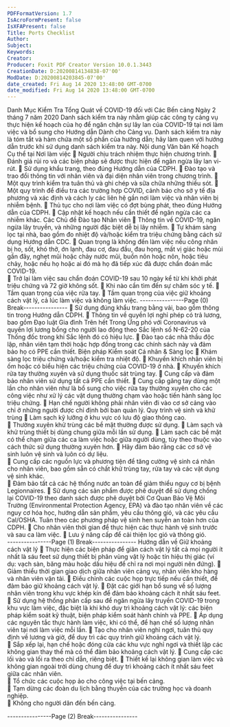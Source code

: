 ```yaml
---
PDFFormatVersion: 1.7
IsAcroFormPresent: false
IsXFAPresent: false
Title: Ports Checklist
Author: 
Subject: 
Keywords: 
Creator: 
Producer: Foxit PDF Creator Version 10.0.1.3443
CreationDate: D:20200814134838-07'00'
ModDate: D:20200814203845-07'00'
date_created: Fri Aug 14 2020 13:48:00 GMT-0700
date_modified: Fri Aug 14 2020 13:48:00 GMT-0700
---
```

Danh Mục Kiểm Tra Tổng Quát về COVID-19 
đối với Các Bến cảng 
Ngày 2 tháng 7 năm 2020 
Danh sách kiểm tra này nhằm giúp các công ty cảng vụ thực hiện kế hoạch của họ để ngăn chặn sự lây 
lan của COVID-19 tại nơi làm việc và bổ sung cho Hướng dẫn Dành cho Cảng vụ. Danh sách kiểm tra này 
là tóm tắt và hàm chứa một số phần của hướng dẫn; hãy làm quen với hướng dẫn trước khi sử dụng danh 
sách kiểm tra này. 
Nội dung Văn bản Kế hoạch Cụ thể tại Nơi làm 
việc 
 Người chịu trách nhiệm thực hiện chương trình. 
 Đánh giá rủi ro và các biện pháp sẽ được thực hiện để ngăn ngừa lây lan vi-rút. 
 Sử dụng khẩu trang, theo đúng Hướng dẫn của CDPH. 
 Đào tạo và trao đổi thông tin với nhân viên và đại diện nhân viên trong chương trình. 
 Một quy trình kiểm tra tuân thủ và ghi chép và sữa chữa những thiếu sót. 
 Một quy trình để điều tra các trường hợp COVID, cảnh báo cho sở y tế địa phương và 
xác định và cách ly các liên hệ gần nơi làm việc và nhân viên bị nhiễm bệnh. 
 Thủ tục cho nơi làm việc có đợt bùng phát, theo đúng Hướng dẫn của CDPH. 
 Cập nhật kế hoạch nếu cần thiết để ngăn ngừa các ca nhiễm khác. 
Các Chủ đề Đào tạo Nhân viên 
 Thông tin về COVID-19, ngăn ngừa lây truyền, và những người đặc biệt dễ bị lây nhiễm. 
 Tự khám sàng lọc tại nhà, bao gồm đo nhiệt độ và/hoặc kiểm tra triệu chứng bằng cách 
sử dụng Hướng dẫn CDC. 
 Quan trọng là không đến làm việc nếu công nhân bị ho, sốt, khó thở, ớn lạnh, đau cơ, 
đau đầu, đau họng, mất vị giác hoặc mùi gần đây, nghẹt mũi hoặc chảy nước mũi, buồn 
nôn hoặc nôn, hoặc tiêu chảy, hoặc nếu họ hoặc ai đó mà họ đã tiếp xúc đã được chẩn 
đoán mắc COVID-19.  
 Trở lại làm việc sau chẩn đoán COVID-19 sau 10 ngày kể từ khi khởi phát triệu chứng và 
72 giờ không sốt. 
 Khi nào cần tìm đến sự chăm sóc y tế. 
 Tầm quan trọng của việc rửa tay. 
 Tầm quan trọng của việc giữ khoảng cách vật lý, cả lúc làm việc và không làm việc. 
----------------Page (0) Break----------------
 Sử dụng đúng khẩu trang bằng vải, bao gồm thông tin trong Hướng dẫn CDPH. 
 Thông tin về quyền lợi nghỉ phép có trả lương, bao gồm Đạo luật Gia đình Trên hết Trong 
Ứng phó với Coronavirus và quyền lợi lương bổng cho người lao động theo Sắc lệnh số 
N-62-20 của Thống đốc trong khi Sắc lệnh đó có hiệu lực. 
 Đào tạo các nhà thầu độc lập, nhân viên tạm thời hoặc hợp đồng trong các chính sách 
này và đảm bảo họ có PPE cần thiết. 
Biện pháp Kiểm soát Cá nhân & Sàng lọc 
 Khám sàng lọc triệu chứng và/hoặc kiểm tra nhiệt độ. 
 Khuyến khích nhân viên bị ốm hoặc có biểu hiện các triệu chứng của COVID-19 ở nhà. 
 Khuyến khích rửa tay thường xuyên và sử dụng thuốc sát trùng tay. 
 Cung cấp và đảm bảo nhân viên sử dụng tất cả PPE cần thiết. 
 Cung cấp găng tay dùng một lần cho nhân viên như là bổ sung cho việc rửa tay thường 
xuyên cho các công việc như xử lý các vật dụng thường chạm vào hoặc tiến hành sàng 
lọc triệu chứng. 
 Hạn chế người không phải nhân viên đi vào cơ sở cảng vào chỉ ở những người được chỉ 
định bởi ban quản lý. 
Quy trình vệ sinh và khử trùng 
 Làm sạch kỹ lưỡng ở khu vực có lưu độ giao thông cao.  
 Thường xuyên khử trùng các bề mặt thường được sử dụng. 
 Làm sạch và khử trùng thiết bị dùng chung giữa mỗi lần sử dụng. 
 Làm sạch các bề mặt có thể chạm giữa các ca làm việc hoặc giữa người dùng, tùy theo 
thuộc vào cách thức sử dụng thường xuyên hơn. 
 Hãy đảm bảo rằng các cơ sở vệ sinh luôn vệ sinh và luôn có dự liệu.  
 Cung cấp các nguồn lực và phương tiện để tăng cường vệ sinh cá nhân cho nhân viên, 
bao gồm sẵn có chất khử trùng tay, rửa tay và các vật dụng vệ sinh khác.  
 Đảm bảo tất cả các hệ thống nước an toàn để giảm thiểu nguy cơ bị bệnh Legionnaires. 
 Sử dụng các sản phẩm được phê duyệt để sử dụng chống lại COVID-19 theo danh sách 
được phê duyệt bởi Cơ Quan Bảo Vệ Môi Trường (Environmental Protection Agency, 
EPA) và đào tạo nhân viên về các nguy cơ hóa học, hướng dẫn sản phẩm, yêu cầu 
thông gió, và các yêu cầu Cal/OSHA. Tuân theo các phương pháp vệ sinh hen suyễn an 
toàn hơn của CDPH. 
 Cho nhân viên thời gian để thực hiện các thực hành vệ sinh trước và sau ca làm việc. 
 Lưu ý nâng cấp để cải thiện lọc gió và thông gió.  
----------------Page (1) Break----------------
Hướng dẫn về Giữ khoảng cách vật lý 
 Thực hiện các biện pháp để giãn cách vật lý tất cả mọi người ít nhất là sáu feet sử dụng 
thiết bị phân vùng vật lý hoặc tín hiệu thị giác (ví dụ: vạch sàn, băng màu hoặc dấu hiệu 
để chỉ ra nơi mọi người nên đứng). 
 Giảm thiểu thời gian giao dịch giữa nhân viên cảng vụ, nhân viên kho hàng và nhân viên 
vận tải. 
 Điều chỉnh các cuộc họp trực tiếp nếu cần thiết, để đảm bảo giữ khoảng cách vật lý. 
 Đặt các giới hạn bổ sung về số lượng nhân viên trong khu vực khép kín để đảm bảo 
khoảng cách ít nhất sáu feet. 
 Sử dụng hệ thống phân cấp sau để ngăn ngừa lây truyền COVID-19 trong khu vực làm 
việc, đặc biệt là khi khó duy trì khoảng cách vật lý: các biện pháp kiểm soát kỹ thuật, biện 
pháp kiểm soát hành chính và PPE. 
 Áp dụng các nguyên tắc thực hành làm việc, khi có thể, để hạn chế số lượng nhân viên 
tại nơi làm việc mỗi lần. 
 Tạo cho nhân viên nghỉ ngơi, tuân thủ quy định về lương và giờ, để duy trì các quy trình 
giữ khoảng cách vật lý.  
 Sắp xếp lại, hạn chế hoặc đóng cửa các khu vực nghỉ ngơi và thiết lập các không gian 
thay thế mà có thể đảm bảo khoảng cách vật lý. 
 Cung cấp các lối vào và lối ra theo chỉ dẫn, riêng biệt. 
 Thiết kế lại không gian làm việc và không gian ngoài trời dùng chung để duy trì khoảng 
cách ít nhất sáu feet giữa các nhân viên.  
 Tổ chức các cuộc họp ảo cho công việc tại bến cảng.  
 Tạm dừng các đoàn du lịch bằng thuyền của các trường học và doanh nghiệp.  
 Không cho người dân đến bến cảng.  
 
----------------Page (2) Break----------------
